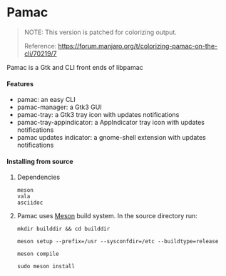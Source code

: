 # Pamac

> NOTE: This version is patched for colorizing output.
>
> Reference: https://forum.manjaro.org/t/colorizing-pamac-on-the-cli/70219/7

Pamac is a Gtk and CLI front ends of libpamac

#### Features

 - pamac: an easy CLI
 - pamac-manager: a Gtk3 GUI
 - pamac-tray: a Gtk3 tray icon with updates notifications
 - pamac-tray-appindicator: a AppIndicator tray icon with updates notifications
 - pamac updates indicator: a gnome-shell extension with updates notifications

#### Installing from source

1. Dependencies

    ```text
    meson
    vala
    asciidoc
    ```

2. Pamac uses [Meson](http://mesonbuild.com/index.html) build system.
In the source directory run:

    `mkdir builddir && cd builddir`

    `meson setup --prefix=/usr --sysconfdir=/etc --buildtype=release`

    `meson compile`

    `sudo meson install`

